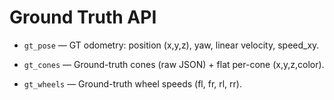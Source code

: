 # Ground Truth API
* ```gt_pose``` — GT odometry: position (x,y,z), yaw, linear velocity, speed_xy.

* ```gt_cones``` — Ground-truth cones (raw JSON) + flat per-cone (x,y,z,color).

* ```gt_wheels``` — Ground-truth wheel speeds (fl, fr, rl, rr).

